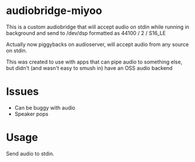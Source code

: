 # audiobridge-miyoo

This is a custom audiobridge that will accept audio on stdin while running in background and send to /dev/dsp formatted as 44100 / 2 / S16_LE

Actually now piggybacks on audioserver, will accept audio from any source on stdin. 

This was created to use with apps that can pipe audio to something else, but didn't (and wasn't easy to smush in) have an OSS audio backend

# Issues
- Can be buggy with audio
- Speaker pops

# Usage 

Send audio to stdin.



